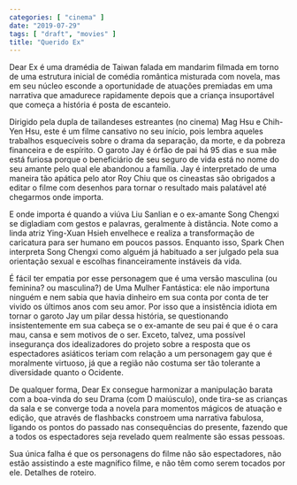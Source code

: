 ```yaml
---
categories: [ "cinema" ]
date: "2019-07-29"
tags: [ "draft", "movies" ]
title: "Querido Ex"
---
```

Dear Ex é uma dramédia de Taiwan falada em mandarim filmada em torno
de uma estrutura inicial de comédia romântica misturada com novela,
mas em seu núcleo esconde a oportunidade de atuações premiadas em uma
narrativa que amadurece rapidamente depois que a criança insuportável
que começa a história é posta de escanteio.

Dirigido pela dupla de tailandeses estreantes (no cinema) Mag Hsu e
Chih-Yen Hsu, este é um filme cansativo no seu início, pois lembra
aqueles trabalhos esquecíveis sobre o drama da separação, da morte, e
da pobreza financeira e de espírito. O garoto Jay é órfão de pai há
95 dias e sua mãe está furiosa porque o beneficiário de seu seguro de
vida está no nome do seu amante pelo qual ele abandonou a família. Jay
é interpretado de uma maneira tão apática pelo ator Roy Chiu que os
cineastas são obrigados a editar o filme com desenhos para tornar o
resultado mais palatável até chegarmos onde importa.

E onde importa é quando a viúva Liu Sanlian e o ex-amante Song Chengxi
se digladiam com gestos e palavras, geralmente à distância. Note como
a linda atriz Ying-Xuan Hsieh envelhece e realiza a transformação de
caricatura para ser humano em poucos passos. Enquanto isso, Spark Chen
interpreta Song Chengxi como alguém já habituado a ser julgado pela
sua orientação sexual e escolhas financeiramente instáveis da vida.

É fácil ter empatia por esse personagem que é uma versão masculina
(ou feminina? ou masculina?) de Uma Mulher Fantástica: ele não
importuna ninguém e nem sabia que havia dinheiro em sua conta por
conta de ter vivido os últimos anos com seu amor. Por isso que a
insistência idiota em tornar o garoto Jay um pilar dessa história,
se questionando insistentemente em sua cabeça se o ex-amante de seu pai
é que é o cara mau, cansa e sem motivos de o ser. Exceto, talvez, uma
possível insegurança dos idealizadores do projeto sobre a resposta que
os espectadores asiáticos teriam com relação a um personagem gay que
é moralmente virtuoso, já que a região não costuma ser tão tolerante
a diversidade quanto o Ocidente.

De qualquer forma, Dear Ex consegue harmonizar a manipulação barata com
a boa-vinda do seu Drama (com D maiúsculo), onde tira-se as crianças
da sala e se converge toda a novela para momentos mágicos de atuação
e edição, que através de flashbacks constroem uma narrativa fabulosa,
ligando os pontos do passado nas consequências do presente, fazendo que
a todos os espectadores seja revelado quem realmente são essas pessoas.

Sua única falha é que os personagens do filme não são espectadores,
não estão assistindo a este magnífico filme, e não têm como serem
tocados por ele. Detalhes de roteiro.
